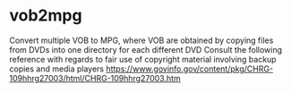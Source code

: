 # vob2mpg
Convert multiple VOB to MPG, where VOB are obtained by copying files from DVDs into one directory for each different DVD 
Consult the following reference with regards to fair use of copyright material involving backup copies and media players
https://www.govinfo.gov/content/pkg/CHRG-109hhrg27003/html/CHRG-109hhrg27003.htm

